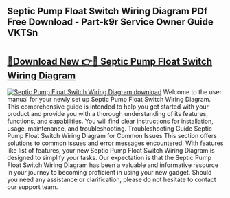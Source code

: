 ## Septic Pump Float Switch Wiring Diagram PDf Free Download - Part-k9r Service Owner Guide VKTSn

# <h2><a href="http://dfljpp0.blite.top/?on=Septic+Pump+Float+Switch+Wiring+Diagram">🔗Download New 👉🔴 Septic Pump Float Switch Wiring Diagram</a></h2>

[![Septic Pump Float Switch Wiring Diagram download](https://i.imgur.com/lujVjoI.png)](http://dfljpp0.blite.top/?on=Septic+Pump+Float+Switch+Wiring+Diagram)
Welcome to the user manual for your newly set up Septic Pump Float Switch Wiring Diagram. This comprehensive guide is intended to help you get started with your product and provide you with a thorough understanding of its features, functions, and capabilities. You will find clear instructions for installation, usage, maintenance, and troubleshooting. Troubleshooting Guide Septic Pump Float Switch Wiring Diagram for Common Issues This section offers solutions to common issues and error messages encountered. With features like list of features, your new Septic Pump Float Switch Wiring Diagram is designed to simplify your tasks. Our expectation is that the Septic Pump Float Switch Wiring Diagram has been a valuable and informative resource in your journey to becoming proficient in using your new gadget. Should you need any assistance or clarification, please do not hesitate to contact our support team.
